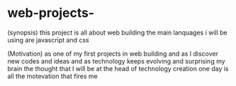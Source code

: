 # web-projects- 
 (synopsis) 
   this project is all about web building the main lanquages i will be using are javascript and css 
    
   
  
(Motivation)
  as one of my first projects in web building and as I discover new codes and ideas and as technology keeps evolving and surprising my brain
  the thought that  I will be at the head of technology
  creation one day is all the motevation that fires me 
  
  
